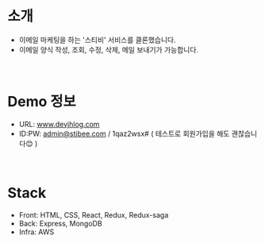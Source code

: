 # 소개
* 이메일 마케팅을 하는 '스티비' 서비스를 클론했습니다.
* 이메일 양식 작성, 조회, 수정, 삭제, 메일 보내기가 가능합니다.
<br><br><br>

# Demo 정보
* URL: www.devjhlog.com
* ID:PW: admin@stibee.com / 1qaz2wsx# 
  ( 테스트로 회원가입을 해도 괜찮습니다😊 )
<br><br><br>

# Stack
* Front: HTML, CSS, React, Redux, Redux-saga
* Back: Express, MongoDB
* Infra: AWS
